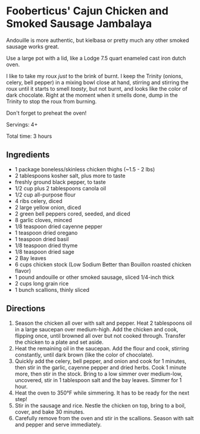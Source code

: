 # Fooberticus' Cajun Chicken and Smoked Sausage Jambalaya

Andouille is more authentic, but kielbasa or pretty much any other smoked sausage works great. 

Use a large pot with a lid, like a Lodge 7.5 quart enameled cast iron dutch oven.

I like to take my roux *just* to the brink of burnt. I keep the Trinity (onions, celery, bell pepper) in a mixing bowl close at hand, stirring and stirring the roux until it starts to smell *toasty*, but not burnt, and looks like the color of dark chocolate. Right at the moment when it smells done, dump in the Trinity to stop the roux from burning.

Don't forget to preheat the oven!

Servings: 4+

Total time: 3 hours

## Ingredients

* 1 package boneless/skinless chicken thighs (~1.5 - 2 lbs)
* 2 tablespoons kosher salt, plus more to taste
* freshly ground black pepper, to taste
* 1/2 cup plus 2 tablespoons canola oil
* 1/2 cup all-purpose flour
* 4 ribs celery, diced
* 2 large yellow onion, diced
* 2 green bell peppers cored, seeded, and diced
* 8 garlic cloves, minced
* 1/8 teaspoon dried cayenne pepper
* 1 teaspoon dried oregano
* 1 teaspoon dried basil
* 1/8 teaspoon dried thyme
* 1/8 teaspoon dried sage
* 2 Bay leaves
* 6 cups chicken stock (Low Sodium Better than Bouillon roasted chicken flavor)
* 1 pound andouille or other smoked sausage, sliced 1/4-inch thick
* 2 cups long grain rice
* 1 bunch scallions, thinly sliced

## Directions

1. Season the chicken all over with salt and pepper. Heat 2 tablespoons oil in a large saucepan over medium-high. Add the chicken and cook, flipping once, until browned all over but not cooked through. Transfer the chicken to a plate and set aside.
2. Heat the remaining oil in the saucepan. Add the flour and cook, stirring constantly, until dark brown (like the color of chocolate).
3. Quickly add the celery, bell pepper, and onion and cook for 1 minutes, then stir in the garlic, cayenne pepper and dried herbs. Cook 1 minute more, then stir in the stock. Bring to a low simmer over medium-low, uncovered, stir in 1 tablespoon salt and the bay leaves. Simmer for 1 hour.
4. Heat the oven to 350°F while simmering. It has to be ready for the next step!
5. Stir in the sausage and rice. Nestle the chicken on top, bring to a boil, cover, and bake 30 minutes.
6. Carefully remove from the oven and stir in the scallions. Season with salt and pepper and serve immediately.
